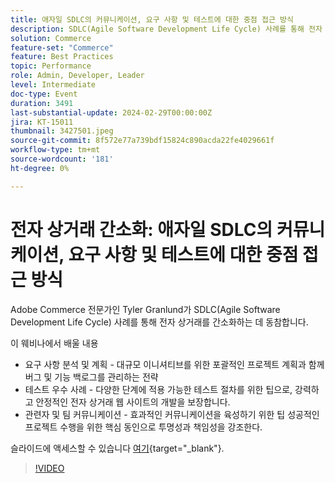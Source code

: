 ```yaml
---
title: 애자일 SDLC의 커뮤니케이션, 요구 사항 및 테스트에 대한 중점 접근 방식
description: SDLC(Agile Software Development Life Cycle) 사례를 통해 전자 상거래를 간소화하는 방법에 대해 알아봅니다.  요구 사항 분석 및 계획, 버그 및 기능 백로그 관리 전략, 대규모 이니셔티브를 위한 프로젝트 계획, 다양한 단계에 적용할 수 있는 테스트 절차 팁, 강력하고 안정적인 전자 상거래 웹 사이트 개발 보장, 효과적인 커뮤니케이션을 육성하기 위한 팁에 대해 알아봅니다. 성공적인 프로젝트 실행을 위한 핵심 요소로서 투명성과 책임성을 강조합니다.여기 슬라이드에 액세스할 수 있습니다.
solution: Commerce
feature-set: "Commerce"
feature: Best Practices
topic: Performance
role: Admin, Developer, Leader
level: Intermediate
doc-type: Event
duration: 3491
last-substantial-update: 2024-02-29T00:00:00Z
jira: KT-15011
thumbnail: 3427501.jpeg
source-git-commit: 8f572e77a739bdf15824c890acda22fe4029661f
workflow-type: tm+mt
source-wordcount: '181'
ht-degree: 0%

---
```



# 전자 상거래 간소화: 애자일 SDLC의 커뮤니케이션, 요구 사항 및 테스트에 대한 중점 접근 방식

Adobe Commerce 전문가인 Tyler Granlund가 SDLC(Agile Software Development Life Cycle) 사례를 통해 전자 상거래를 간소화하는 데 동참합니다.

이 웨비나에서 배울 내용

* 요구 사항 분석 및 계획 - 대규모 이니셔티브를 위한 포괄적인 프로젝트 계획과 함께 버그 및 기능 백로그를 관리하는 전략
* 테스트 우수 사례 - 다양한 단계에 적용 가능한 테스트 절차를 위한 팁으로, 강력하고 안정적인 전자 상거래 웹 사이트의 개발을 보장합니다.
* 관련자 및 팀 커뮤니케이션 - 효과적인 커뮤니케이션을 육성하기 위한 팁 성공적인 프로젝트 수행을 위한 핵심 동인으로 투명성과 책임성을 강조한다.

슬라이드에 액세스할 수 있습니다 [여기](../../assets/commerce/agile-sldc-slides.pdf){target="_blank"}.

>[!VIDEO](https://video.tv.adobe.com/v/3427501/?learn=on)
